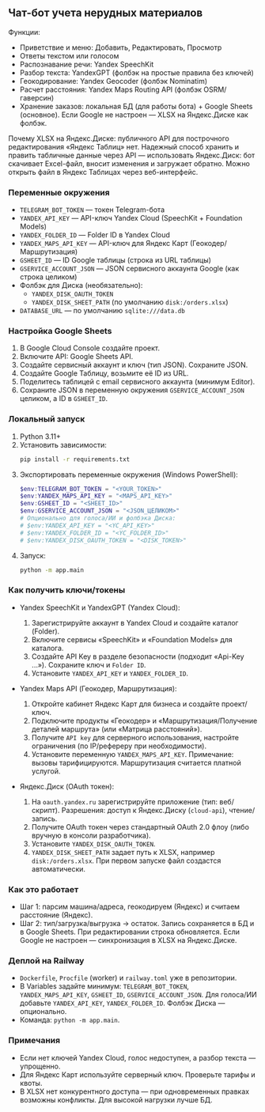 ## Чат-бот учета нерудных материалов

Функции:
- Приветствие и меню: Добавить, Редактировать, Просмотр
- Ответы текстом или голосом
- Распознавание речи: Yandex SpeechKit
- Разбор текста: YandexGPT (фолбэк на простые правила без ключей)
- Геокодирование: Yandex Geocoder (фолбэк Nominatim)
- Расчет расстояния: Yandex Maps Routing API (фолбэк OSRM/гаверсин)
- Хранение заказов: локальная БД (для работы бота) + Google Sheets (основное). Если Google не настроен — XLSX на Яндекс.Диске как фолбэк.

Почему XLSX на Яндекс.Диске: публичного API для построчного редактирования «Яндекс Таблиц» нет. Надежный способ хранить и править табличные данные через API — использовать Яндекс.Диск: бот скачивает Excel-файл, вносит изменения и загружает обратно. Можно открыть файл в Яндекс Таблицах через веб-интерфейс.

### Переменные окружения
- `TELEGRAM_BOT_TOKEN` — токен Telegram-бота
- `YANDEX_API_KEY` — API-ключ Yandex Cloud (SpeechKit + Foundation Models)
- `YANDEX_FOLDER_ID` — Folder ID в Yandex Cloud
- `YANDEX_MAPS_API_KEY` — API-ключ для Яндекс Карт (Геокодер/Маршрутизация)
- `GSHEET_ID` — ID Google таблицы (строка из URL таблицы)
- `GSERVICE_ACCOUNT_JSON` — JSON сервисного аккаунта Google (как строка целиком)
- Фолбэк для Диска (необязательно):
  - `YANDEX_DISK_OAUTH_TOKEN`
  - `YANDEX_DISK_SHEET_PATH` (по умолчанию `disk:/orders.xlsx`)
- `DATABASE_URL` — по умолчанию `sqlite:///data.db`

### Настройка Google Sheets
1. В Google Cloud Console создайте проект.
2. Включите API: Google Sheets API.
3. Создайте сервисный аккаунт и ключ (тип JSON). Сохраните JSON.
4. Создайте Google Таблицу, возьмите её ID из URL.
5. Поделитесь таблицей с email сервисного аккаунта (минимум Editor).
6. Сохраните JSON в переменную окружения `GSERVICE_ACCOUNT_JSON` целиком, а ID в `GSHEET_ID`.

### Локальный запуск
1. Python 3.11+
2. Установить зависимости:
   ```bash
   pip install -r requirements.txt
   ```
3. Экспортировать переменные окружения (Windows PowerShell):
   ```powershell
   $env:TELEGRAM_BOT_TOKEN = "<YOUR_TOKEN>"
   $env:YANDEX_MAPS_API_KEY = "<MAPS_API_KEY>"
   $env:GSHEET_ID = "<SHEET_ID>"
   $env:GSERVICE_ACCOUNT_JSON = "<JSON_ЦЕЛИКОМ>"
   # Опционально для голоса/ИИ и фолбэка Диска:
   # $env:YANDEX_API_KEY = "<YC_API_KEY>"
   # $env:YANDEX_FOLDER_ID = "<YC_FOLDER_ID>"
   # $env:YANDEX_DISK_OAUTH_TOKEN = "<DISK_TOKEN>"
   ```
4. Запуск:
   ```bash
   python -m app.main
   ```

### Как получить ключи/токены

- Yandex SpeechKit и YandexGPT (Yandex Cloud):
  1) Зарегистрируйте аккаунт в Yandex Cloud и создайте каталог (Folder).
  2) Включите сервисы «SpeechKit» и «Foundation Models» для каталога.
  3) Создайте API Key в разделе безопасности (подходит «Api-Key ...»). Сохраните ключ и `Folder ID`.
  4) Установите `YANDEX_API_KEY` и `YANDEX_FOLDER_ID`.

- Yandex Maps API (Геокодер, Маршрутизация):
  1) Откройте кабинет Яндекс Карт для бизнеса и создайте проект/ключ.
  2) Подключите продукты «Геокодер» и «Маршрутизация/Получение деталей маршрута» (или «Матрица расстояний»).
  3) Получите `API key` для серверного использования, настройте ограничения (по IP/рефереру при необходимости).
  4) Установите переменную `YANDEX_MAPS_API_KEY`.
  Примечание: вызовы тарифицируются. Маршрутизация считается платной услугой.

- Яндекс.Диск (OAuth токен):
  1) На `oauth.yandex.ru` зарегистрируйте приложение (тип: веб/скрипт). Разрешения: доступ к Яндекс.Диску (`cloud-api`), чтение/запись.
  2) Получите OAuth токен через стандартный OAuth 2.0 флоу (либо вручную в консоли разработчика).
  3) Установите `YANDEX_DISK_OAUTH_TOKEN`.
  4) `YANDEX_DISK_SHEET_PATH` задает путь к XLSX, например `disk:/orders.xlsx`. При первом запуске файл создастся автоматически.

### Как это работает
- Шаг 1: парсим машина/адреса, геокодируем (Яндекс) и считаем расстояние (Яндекс).
- Шаг 2: тип/загрузка/выгрузка → остаток. Запись сохраняется в БД и в Google Sheets. При редактировании строка обновляется. Если Google не настроен — синхронизация в XLSX на Яндекс.Диске.

### Деплой на Railway
- `Dockerfile`, `Procfile` (worker) и `railway.toml` уже в репозитории.
- В Variables задайте минимум: `TELEGRAM_BOT_TOKEN`, `YANDEX_MAPS_API_KEY`, `GSHEET_ID`, `GSERVICE_ACCOUNT_JSON`. Для голоса/ИИ добавьте `YANDEX_API_KEY`, `YANDEX_FOLDER_ID`. Фолбэк Диска — опционально.
- Команда: `python -m app.main`.

### Примечания
- Если нет ключей Yandex Cloud, голос недоступен, а разбор текста — упрощенно.
- Для Яндекс Карт используйте серверный ключ. Проверьте тарифы и квоты.
- В XLSX нет конкурентного доступа — при одновременных правках возможны конфликты. Для высокой нагрузки лучше БД.